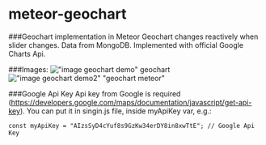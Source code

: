# meteor-geochart
###Geochart implementation in Meteor
Geochart changes reactively when slider changes. Data from MongoDB. Implemented with official Google Charts Api.

###Images:
  !["image geochart demo" geochart](https://github.com/jkarlosb/meteor-geochart/blob/master/public/img/demo1.png)
  !["image geochart demo2" "geochart meteor"](https://github.com/jkarlosb/meteor-geochart/blob/master/public/img/demo2.png)

###Google Api Key
Api key from Google is required (https://developers.google.com/maps/documentation/javascript/get-api-key). 
You can put it in singin.js file, inside myApiKey var, e.g.:
  ```
  const myApiKey = "AIzsSyD4cYuf8s9GzKw34erDY8in8xwTtE"; // Google Api Key
  ```
